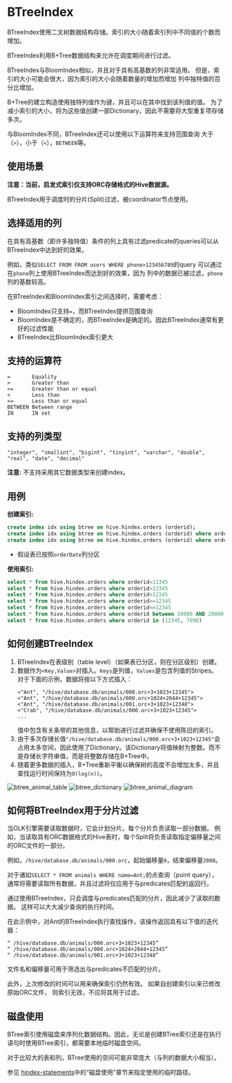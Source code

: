 # BTreeIndex

BTreeIndex使用二叉树数据结构存储。索引的大小随着索引列中不同值的个数而增加。

BTreeIndex利用B+Tree数据结构来允许在调度期间进行过滤。

BTreeIndex与BloomIndex相似，并且对于具有高基数的列非常适用。
但是，索引的大小可能会很大，因为索引的大小会随着数量的增加而增加
列中独特值的百分比增加。

B+Tree的建立构造使用独特列值作为键，并且可以在其中找到该列值的值。
为了减小索引的大小，将为这些值创建一部Dictionary，因此不需要将大型重复项存储多次。

与BloomIndex不同，BTreeIndex还可以使用以下运算符来支持范围查询
大于（`>`），小于（`<`），`BETWEEN`等。

## 使用场景

**注意：当前，启发式索引仅支持ORC存储格式的Hive数据源。**

BTreeIndex用于调度时的分片(Split)过滤，被coordinator节点使用。

## 选择适用的列

在具有高基数（即许多独特值）条件的列上具有过滤predicate的queries可以从BTreeIndex中达到好的效果。

例如，类似`SELECT FROM FROM users WHERE phone>123456789`的query
可以通过在`phone`列上使用BTreeIndex而达到好的效果，因为
列中的数据已被过滤，`phone`列的基数较高。

在BTreeIndex和BloomIndex索引之间选择时，需要考虑：
- BloomIndex只支持`=`，而BTreeIndex提供范围查询
- BloomIndex是不确定的，而BTreeIndex是确定的。因此BTreeIndex通常有更好的过滤性能
- BTreeIndex比BloomIndex索引更大

## 支持的运算符

    =       Equality
    >       Greater than
    >=      Greater than or equal
    <       Less than
    <=      Less than or equal
    BETWEEN Between range
    IN      IN set

## 支持的列类型
    "integer", "smallint", "bigint", "tinyint", "varchar", "double", "real", "date", "decimal"

**注意:** 不支持采用其它数据类型来创建index。

## 用例

**创建索引:**

```sql
create index idx using btree on hive.hindex.orders (orderid);
create index idx using btree on hive.hindex.orders (orderid) where orderDate='01-10-2020';
create index idx using btree on hive.hindex.orders (orderid) where orderDate in ('01-10-2020', '01-10-2020');
```

* 假设表已按照`orderDate`列分区

**使用索引:**
```sql
select * from hive.hindex.orders where orderid=12345
select * from hive.hindex.orders where orderid>12345
select * from hive.hindex.orders where orderid<12345
select * from hive.hindex.orders where orderid>=12345
select * from hive.hindex.orders where orderid<=12345
select * from hive.hindex.orders where orderid between 10000 AND 20000
select * from hive.hindex.orders where orderid in (12345, 7890)
```

## 如何创建BTreeIndex

1. BTreeIndex在表级别（table level）（如果表已分区，则在分区级别）创建。
2. 数据作为`<Key,Value>`对插入。`Keys`是列值，`Values`是包含列值的Stripes。
   对于下面的示例，数据将按以下方式插入：
   ```
   <"Ant", "/hive/database.db/animals/000.orc+3+1023+12345">  
   <"Ant", "/hive/database.db/animals/000.orc+1024+2044+12345">  
   <"Ant", "/hive/database.db/animals/001.orc+3+1023+12348">  
   <"Crab", "/hive/database.db/animals/000.orc+3+1023+12345">
   ...
   ```
   值中包含有关条带的其他信息，以帮助进行过滤并确保不使用陈旧的索引。
3. 由于多次存储长值`"/hive/database.db/animals/000.orc+3+1023+12345"`会占用太多空间，因此使用了Dictionary。该Dictionary将值映射为整数。而不是存储长字符串值，而是将整数存储在B+Tree中。
4. 随着更多数据的插入，B+Tree重新平衡以确保树的高度不会增加太多，并且查找运行时间保持为`O(log(n))`。

![btree_animal_table](../images/btree_animal_table.png)
![btree_dictionary](../images/btree_dictionary.png)
![btree_animal_diagram](../images/btree_animal_diagram.png)

## 如何将BTreeIndex用于分片过滤

当OLK引擎需要读取数据时，它会计划分片。每个分片负责读取一部分数据。
例如，当读取具有ORC数据格式的Hive表时，每个Split将负责读取指定偏移量之间的ORC文件的一部分。

例如，`/hive/database.db/animals/000.orc`，起始偏移量`0`，结束偏移量`2000`。

对于诸如`SELECT * FROM animals WHERE name=Ant;`的点查询（point query），
通常将需要读取所有数据，并且过滤将仅应用于与predicates匹配的返回行。

通过使用BTreeIndex，只会调度与predicates匹配的分片，因此减少了读取的数据。
这样可以大大减少查询的执行时间。

在此示例中，对Ant的BTreeIndex执行查找操作，该操作返回具有以下值的迭代器：
```
“ /hive/database.db/animals/000.orc+3+1023+12345”
“ /hive/database.db/animals/000.orc+1024+2044+12345”
“ /hive/database.db/animals/001.orc+3+1023+12348”
```

文件名和偏移量可用于筛选出与predicates不匹配的分片。

此外，上次修改的时间可以用来确保索引仍然有效。 如果自创建索引以来已修改原始ORC文件， 则索引无效，不应将其用于过滤。

## 磁盘使用

BTree索引使用磁盘来序列化数据结构。因此，无论是创建BTree索引还是在执行语句时使用BTree索引，都需要本地临时磁盘空间。

对于比较大的表和列，BTree使用的空间可能非常庞大（与列的数据大小相当）。

参见 [hindex-statements](./hindex-statements.md)中的“磁盘使用”章节来指定使用的临时路径。